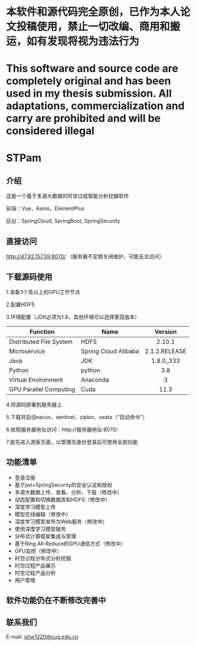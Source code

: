 # **本软件和源代码完全原创，已作为本人论文投稿使用，禁止一切改编、商用和搬运，如有发现将视为违法行为**

# **This software and source code are completely original and has been used in my thesis submission. All adaptations, commercialization and carry are prohibited and will be considered illegal**



# STPam



## 介绍

这是一个基于多源大数据的时空过程智能分析挖掘软件

前端：Vue，Axios，ElementPlus

后台：SpringCloud, SpringBoot, SpringSecurity

## 直接访问

http://47.92.157.59:8070/    （服务器不定期关闭维护，可能无法访问）

## 下载源码使用

1.准备3个及以上的GPU工作节点

2.配置HDFS

3.环境配置（JDK必须为1.8，其他环境可以选择更高版本）

| Function                 | Name                  |    Version    |
| ------------------------ | --------------------- | :-----------: |
| Distributed  File System | HDFS                  |    2.10.1     |
| Microservice             | Spring  Cloud Alibaba | 2.1.2.RELEASE |
| Java                     | JDK                   |   1.8.0_333   |
| Python                   | python                |      3.8      |
| Virtual  Environment     | Anaconda              |       3       |
| GPU  Parallel Computing  | Cuda                  |     11.3      |

4.将源码部署到服务器上

5.下载并启动nacos、sentinel、zipkin、seata（“启动命令”）

6.依照服务器地址访问：http://服务器地址:8070/

7.首先进入游客页面，以管理员身份登录后可使用全部功能

## 功能清单

- 登录注册
- 基于jwt+SpringSecurity的安全认证和授权
- 多源大数据上传、查看、分析、下载（修改中）
- 动态配置和切换数据库和HDFS（修改中）
- 深度学习模型上传
- 模型在线编辑（修改中）
- 深度学习模型发布为Web服务（修改中）
- 使用深度学习模型服务
- 分布式计算框架集成与管理
- 基于Ring All-Reduce的GPU通信方式（修改中）
- GPU监控（修改中）
- 时空过程分布式分析挖掘
- 时空过程产品展示
- 时空过程产品分析
- 用户管理

## 软件功能仍在不断修改完善中

## 联系我们

E-mail: phw1220@cug.edu.cn
